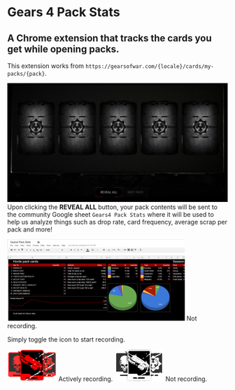 # Gears 4 Pack Stats
## A Chrome extension that tracks the cards you get while opening packs.

This extension works from ```https://gearsofwar.com/{locale}/cards/my-packs/{pack}```.

![open-pack](https://github.com/TheanosLearning/Gears4PackStats/raw/master/images/open-pack.png)
Upon clicking the **REVEAL ALL** button, your pack contents will be sent to the community
Google sheet ```Gears4 Pack Stats``` where it will be used to help us analyze things such
as drop rate, card frequency, average scrap per pack and more!

![pack-stats-sheet](https://github.com/TheanosLearning/Gears4PackStats/raw/master/images/pack-stats-sheet.png) Not recording.

Simply toggle the icon to start recording.

![recording](https://github.com/TheanosLearning/Gears4PackStats/raw/master/images/cards-recording.png) Actively recording.
![not-recording](https://github.com/TheanosLearning/Gears4PackStats/raw/master/images/cards.png) Not recording.
